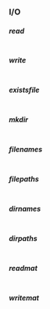 ### <a name="io"></a>I/O

##### read
```jl

```

##### write
```jl

```

##### existsfile
```jl

```

##### mkdir 
```jl

```

##### filenames
```jl

```

##### filepaths
```jl

```

##### dirnames
```jl

```

##### dirpaths
```jl

```

##### readmat
```jl

```

##### writemat
```jl

```

 
